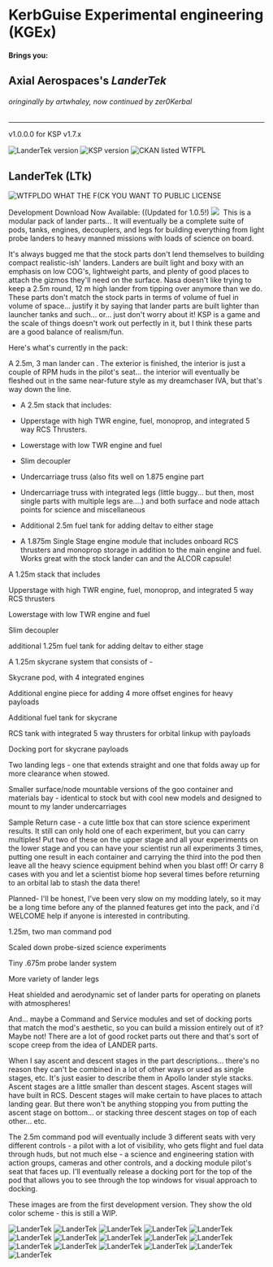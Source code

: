 <!-- Readme.md v1.0.0.0
LanderTek (LTk)
created: 17 Aug 18
updated: 20 Oct 19 -->

<!-- Download on SpaceDock or Github or Curseforge. Also available on CKAN. -->

# KerbGuise Experimental engineering (KGEx)
#### Brings you:
## Axial Aerospaces's *LanderTek*
###### *oringinally by artwhaley, now continued by zer0Kerbal*
---
v1.0.0.0 for KSP v1.7.x

![LanderTek version](https://img.shields.io/badge/MOD%20version-1.0.0.0-orange.svg?style=flat-square)
![KSP version](https://img.shields.io/badge/KSP%20version-1.7.x-66ccff.svg?style=flat-square)
![CKAN listed](https://img.shields.io/badge/CKAN-Indexed-brightgreen.svg)
<a href="http://www.wtfpl.net/"><img
     src="http://www.wtfpl.net/wp-content/uploads/2012/12/wtfpl-badge-4.png"
     width="80" height="15" alt="WTFPL" /></a>
<!-- ![NonSoftware License CC 4.0 BY-NC-SA](https://img.shields.io/badge/NonSoftwareLicense-CC--4.0--BY--SA-lightgrey) -->

## LanderTek (LTk)

![WTFPL](http://www.wtfpl.net/wp-content/uploads/2012/12/wtfpl-badge-1.png)DO WHAT THE F(CK YOU WANT TO PUBLIC LICENSE

Development Download Now Available: ((Updated for 1.0.5!)
![](https://i.imgur.com/fdd0qdX.gif)
![]()
This is a modular pack of lander parts... It will eventually be a complete suite of pods, tanks, engines, decouplers, and legs for building everything from light probe landers to heavy manned missions with loads of science on board.

It's always bugged me that the stock parts don't lend themselves to building compact realistic-ish' landers. Landers are built light and boxy with an emphasis on low COG's, lightweight parts, and plenty of good places to attach the gizmos they'll need on the surface. Nasa doesn't like trying to keep a 2.5m round, 12 m high lander from tipping over anymore than we do. These parts don't match the stock parts in terms of volume of fuel in volume of space... justify it by saying that lander parts are built lighter than launcher tanks and such... or... just don't worry about it! KSP is a game and the scale of things doesn't work out perfectly in it, but I think these parts are a good balance of realism/fun.

Here's what's currently in the pack:

A 2.5m, 3 man lander can . The exterior is finished, the interior is just a couple of RPM huds in the pilot's seat... the interior will eventually be fleshed out in the same near-future style as my dreamchaser IVA, but that's way down the line.

- A 2.5m stack that includes:
- Upperstage with high TWR engine, fuel, monoprop, and integrated 5 way RCS Thrusters.
- Lowerstage with low TWR engine and fuel
- Slim decoupler
- Undercarriage truss (also fits well on 1.875 engine part
- Undercarriage truss with integrated legs (little buggy... but then, most single parts with multiple legs are....) and both surface and node attach points for science and miscellaneous
- Additional 2.5m fuel tank for adding deltav to either stage

- A 1.875m Single Stage engine module that includes onboard RCS thrusters and monoprop storage in addition to the main engine and fuel. Works great with the stock lander can and the ALCOR capsule!

A 1.25m stack that includes

Upperstage with high TWR engine, fuel, monoprop, and integrated 5 way RCS thrusters

Lowerstage with low TWR engine and fuel

Slim decoupler

additional 1.25m fuel tank for adding deltav to either stage

A 1.25m skycrane system that consists of -

Skycrane pod, with 4 integrated engines

Additional engine piece for adding 4 more offset engines for heavy payloads

Additional fuel tank for skycrane

RCS tank with integrated 5 way thrusters for orbital linkup with payloads

Docking port for skycrane payloads

Two landing legs - one that extends straight and one that folds away up for more clearance when stowed.

Smaller surface/node mountable versions of the goo container and materials bay - identical to stock but with cool new models and  designed to mount to my lander undercarriages

Sample Return case - a cute little box that can store science experiment results. It still can only hold one of each experiment, but you can carry multiples! Put two of these on the upper stage and all your experiments on the lower stage and you can have your scientist run all experiments 3 times, putting one result in each container and carrying the third into the pod then leave all the heavy science equipment behind when you blast off! Or carry 8 cases with you and let a scientist biome hop several times before returning to an orbital lab to stash the data there!

Planned- I'll be honest, I've been very slow on my modding lately, so it may be a long time before any of the planned features get into the pack, and i'd WELCOME help if anyone is interested in contributing.

1.25m, two man command pod

Scaled down probe-sized science experiments

Tiny .675m probe lander system

More variety of lander legs

Heat shielded and aerodynamic set of lander parts for operating on planets with atmospheres!

And... maybe a Command and Service modules and set of docking ports that match the mod's aesthetic, so you can build a mission entirely out of it? Maybe not! There are a lot of good rocket parts out there and that's sort of scope creep from the idea of LANDER parts.

When I say ascent and descent stages in the part descriptions... there's no reason they can't be combined in a lot of other ways or used as single stages, etc. It's just easier to describe them in Apollo lander style stacks. Ascent stages are a little smaller than descent stages. Ascent stages will have built in RCS. Descent stages will make certain to have places to attach landing gear. But there won't be anything stopping you from putting the ascent stage on bottom... or stacking three descent stages on top of each other... etc.

The 2.5m command pod will eventually include 3 different seats with very different controls - a pilot with a lot of visibility, who gets flight and fuel data through huds, but not much else - a science and engineering station with action groups, cameras and other controls, and a docking module pilot's seat that faces up. I'll eventually release a docking port for the top of the pod that allows you to see through the top windows for visual approach to docking.

These images are from the first development version. They show the old color scheme - this is still a WIP.

![LanderTek](https://i.imgur.com/AD4SLtl.png)
![LanderTek](https://i.imgur.com/hCJhVbT.png)
![LanderTek](https://i.imgur.com/LyNzuG0.png)
![LanderTek](https://i.imgur.com/xUj09rM.jpg)
![LanderTek](https://i.imgur.com/xXgrNM1.jpg)
![LanderTek](https://i.imgur.com/35dnA4Q.jpg)
![LanderTek](https://i.imgur.com/sTA9WMY.jpg)
![LanderTek](https://i.imgur.com/BVl1f0n.jpg)
![LanderTek](https://i.imgur.com/JpWMOfp.png)
![LanderTek](https://i.imgur.com/EFUn6yr.png)
![LanderTek](https://i.imgur.com/5IHobbu.png)
![LanderTek](https://i.imgur.com/OkmqMy9.png)
![LanderTek](https://i.imgur.com/YTSaEoE.png)
![LanderTek](https://i.imgur.com/Arr7uRy.png)
![LanderTek]()
![LanderTek]()
